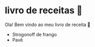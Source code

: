 # livro de receitas :cookie:

Ola! Bem vindo ao meu livro de receita :wave:



- Strogonoff de frango
- Pavê

